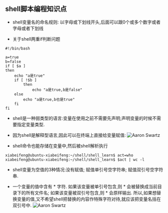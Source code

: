 ## shell脚本编程知识点

* shell变量名的命名规则: 以字母或下划线开头,后面可以跟0个或多个数字或者字母或者下划线

* 关于shell两重if判断问题
```shell
#!/bin/bash

a=true
b=false
if [ $a ]
then
    echo "a是true"
    if [ !$b ]
        then
            echo "a是true,b是false"
    else
        echo "a是true,b也是true"
    fi
fi
```

* shell是一种弱类型的语言:变量在使用之前不需要先声明;声明变量的时候不需要指定变量类型.

* 因为shell是解释型语言,因此可以在终端上直接给变量赋值:
![Aaron Swartz](https://raw.githubusercontent.com/xiabeifeng/study-notes/master/Linux/images/terminal_shell.png)

* shell命令也能存储在变量中,然后被shell解析执行
```shell
xiabeifeng@ubuntu-xiabeifeng:~/shell/shell_learn$ act=who
xiabeifeng@ubuntu-xiabeifeng:~/shell/shell_learn$ $act | wc -l
```

* shell变量为空值的3种情况:没有赋值; 赋值单引号空字符串; 赋值双引号空字符串.
 
* 一个变量的值中含有 * 字符. 如果该变量被单引号包含,则 * 会被替换成当前目录下的所有文件名; 如果该变量被双引号包含,则 * 会原样输出. 所以,如果想替换变量的值,又不希望shell把替换的内容作特殊字符对待,就应该把变量名括在双引号中.
![Aaron Swartz](https://raw.githubusercontent.com/xiabeifeng/study-notes/master/Linux/images/replace_filename.png)

 

